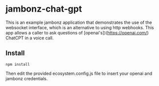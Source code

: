 # jambonz-chat-gpt

This is an example jambonz application that demonstrates the use of the websocket interface, which is an alternative to using http webhooks.  This app allows a caller to ask questions of [openai's])(https://openai.com/) ChatCPT in a voice call.

## Install

```
npm install
```
Then edit the provided ecosystem.config.js file to insert your openai and jambonz credentials.

